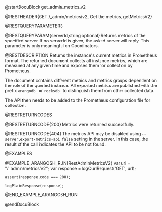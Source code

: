 
@startDocuBlock get_admin_metrics_v2

@RESTHEADER{GET /_admin/metrics/v2, Get the metrics, getMetricsV2}

@RESTQUERYPARAMETERS

@RESTQUERYPARAM{serverId,string,optional}
Returns metrics of the specified server. If no serverId is given, the asked
server will reply. This parameter is only meaningful on Coordinators.

@RESTDESCRIPTION
Returns the instance's current metrics in Prometheus format. The
returned document collects all instance metrics, which are measured
at any given time and exposes them for collection by Prometheus.

The document contains different metrics and metrics groups dependent
on the role of the queried instance. All exported metrics are
published with the prefix `arangodb_` or `rocksdb_` to distinguish them from
other collected data.

The API then needs to be added to the Prometheus configuration file
for collection.

@RESTRETURNCODES

@RESTRETURNCODE{200}
Metrics were returned successfully.

@RESTRETURNCODE{404}
The metrics API may be disabled using `--server.export-metrics-api false`
setting in the server. In this case, the result of the call indicates the API
to be not found.

@EXAMPLES

@EXAMPLE_ARANGOSH_RUN{RestAdminMetricsV2}
    var url = "/_admin/metrics/v2";
    var response = logCurlRequest('GET', url);

    assert(response.code === 200);

    logPlainResponse(response);
@END_EXAMPLE_ARANGOSH_RUN

@endDocuBlock
